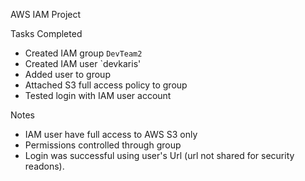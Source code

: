 AWS IAM Project

Tasks Completed
- Created IAM group `DevTeam2`
- Created IAM user `devkaris'
- Added user to group
- Attached S3 full access policy to group
- Tested login with IAM user account

Notes
- IAM user have full access to AWS S3 only
- Permissions controlled through group
- Login was successful using user's Url (url not shared for security readons).
